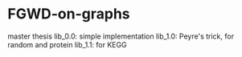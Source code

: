 # FGWD-on-graphs
master thesis 
lib_0.0: simple implementation
lib_1.0: Peyre's trick, for random and protein
lib_1.1: for KEGG